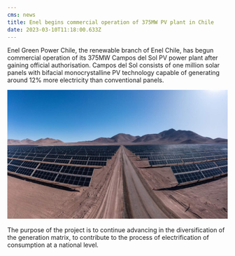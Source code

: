 ```yaml
---
cms: news
title: Enel begins commercial operation of 375MW PV plant in Chile
date: 2023-03-10T11:18:00.633Z
---
```

Enel Green Power Chile, the renewable branch of Enel Chile, has begun commercial operation of its 375MW Campos del Sol PV power plant after gaining official authorisation. Campos del Sol consists of one million solar panels with bifacial monocrystalline PV technology capable of generating around 12% more electricity than conventional panels.

![375MW Campos del Sol PV power plant](image4.png "375MW Campos del Sol PV power plant")

The purpose of the project is to continue advancing in the diversification of the generation matrix, to contribute to the process of electrification of consumption at a national level.